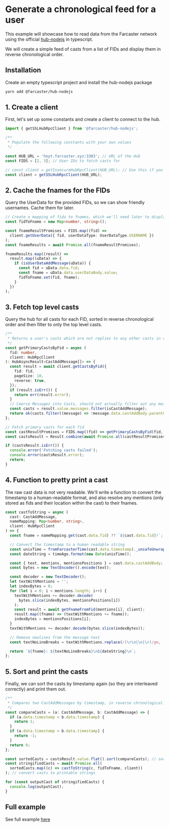 # Generate a chronological feed for a user

This example will showcase how to read data from the Farcaster network using the
official [hub-nodejs](https://github.com/farcasterxyz/hub-monorepo/tree/main/packages/hub-nodejs) in typescript.

We will create a simple feed of casts from a list of FIDs and display them in reverse chronological order.

## Installation

Create an empty typescript project and install the hub-nodejs package

```bash
yarn add @farcaster/hub-nodejs
```

## 1. Create a client

First, let's set up some constants and create a client to connect to the hub.

```typescript
import { getSSLHubRpcClient } from '@farcaster/hub-nodejs';

/**
 * Populate the following constants with your own values
 */

const HUB_URL = 'hoyt.farcaster.xyz:3383'; // URL of the Hub
const FIDS = [2, 3]; // User IDs to fetch casts for

// const client = getInsecureHubRpcClient(HUB_URL); // Use this if you're not using SSL
const client = getSSLHubRpcClient(HUB_URL);
```

## 2. Cache the fnames for the FIDs

Query the UserData for the provided FIDs, so we can show friendly usernames. Cache them for later.

```typescript
// Create a mapping of fids to fnames, which we'll need later to display messages
const fidToFname = new Map<number, string>();

const fnameResultPromises = FIDS.map((fid) =>
  client.getUserData({ fid, userDataType: UserDataType.USERNAME })
);
const fnameResults = await Promise.all(fnameResultPromises);

fnameResults.map((result) =>
  result.map((uData) => {
    if (isUserDataAddMessage(uData)) {
      const fid = uData.data.fid;
      const fname = uData.data.userDataBody.value;
      fidToFname.set(fid, fname);
    }
  })
);
```

## 3. Fetch top level casts

Query the hub for all casts for each FID, sorted in reverse chronological order and then filter to only the top level
casts.

```typescript
/**
 * Returns a user's casts which are not replies to any other casts in reverse chronological order.
 */
const getPrimaryCastsByFid = async (
  fid: number,
  client: HubRpcClient
): HubAsyncResult<CastAddMessage[]> => {
  const result = await client.getCastsByFid({
    fid: fid,
    pageSize: 10,
    reverse: true,
  });
  if (result.isErr()) {
    return err(result.error);
  }
  // Coerce Messages into Casts, should not actually filter out any messages
  const casts = result.value.messages.filter(isCastAddMessage);
  return ok(casts.filter((message) => !message.data.castAddBody.parentCastId));
};

// Fetch primary casts for each fid
const castResultPromises = FIDS.map((fid) => getPrimaryCastsByFid(fid, client));
const castsResult = Result.combine(await Promise.all(castResultPromises));

if (castsResult.isErr()) {
  console.error('Fetching casts failed');
  console.error(castsResult.error);
  return;
}
```

## 4. Function to pretty print a cast

The raw cast data is not very readable. We'll write a function to convert the timestamp to a human-readable format, and
also resolve any mentions (only stored as fids and their location within the cast) to their fnames.

```typescript
const castToString = async (
  cast: CastAddMessage,
  nameMapping: Map<number, string>,
  client: HubRpcClient
) => {
  const fname = nameMapping.get(cast.data.fid) ?? `${cast.data.fid}!`; // if the user doesn't have a username set, use their FID

  // Convert the timestamp to a human readable string
  const unixTime = fromFarcasterTime(cast.data.timestamp)._unsafeUnwrap();
  const dateString = timeAgo.format(new Date(unixTime));

  const { text, mentions, mentionsPositions } = cast.data.castAddBody;
  const bytes = new TextEncoder().encode(text);

  const decoder = new TextDecoder();
  let textWithMentions = '';
  let indexBytes = 0;
  for (let i = 0; i < mentions.length; i++) {
    textWithMentions += decoder.decode(
      bytes.slice(indexBytes, mentionsPositions[i])
    );
    const result = await getFnameFromFid(mentions[i], client);
    result.map((fname) => (textWithMentions += fname));
    indexBytes = mentionsPositions[i];
  }
  textWithMentions += decoder.decode(bytes.slice(indexBytes));

  // Remove newlines from the message text
  const textNoLineBreaks = textWithMentions.replace(/(\r\n|\n|\r)/gm, ' ');

  return `${fname}: ${textNoLineBreaks}\n${dateString}\n`;
};
```

## 5. Sort and print the casts

Finally, we can sort the casts by timestamp again (so they are interleaved correctly) and print them out.

```typescript
/**
 * Compares two CastAddMessages by timestamp, in reverse chronological order.
 */
const compareCasts = (a: CastAddMessage, b: CastAddMessage) => {
  if (a.data.timestamp < b.data.timestamp) {
    return 1;
  }
  if (a.data.timestamp > b.data.timestamp) {
    return -1;
  }
  return 0;
};

const sortedCasts = castsResult.value.flat().sort(compareCasts); // sort casts by timestamp
const stringifiedCasts = await Promise.all(
  sortedCasts.map((c) => castToString(c, fidToFname, client))
); // convert casts to printable strings

for (const outputCast of stringifiedCasts) {
  console.log(outputCast);
}
```

## Full example

See full example [here](https://github.com/farcasterxyz/hub-monorepo/tree/main/packages/hub-nodejs/examples/chron-feed)
